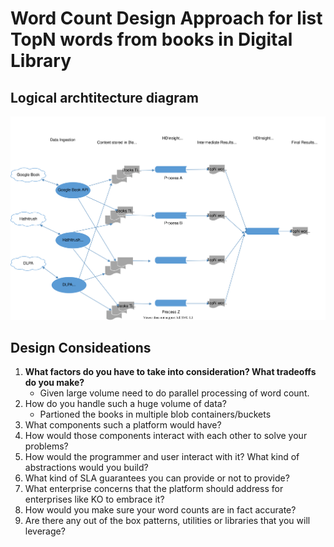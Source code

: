 # Word Count Design Approach for list TopN words from books in Digital Library

## Logical archtitecture diagram
<img src="./WordCount.svg">

##
## Design Consideations

1. **What factors do you have to take into consideration? What tradeoffs do you make?**
	- Given large volume need to do parallel processing of word count.
2. How do you handle such a huge volume of data?
	- Partioned the books in multiple blob containers/buckets  
3. What components such a platform would have?
4. How would those components interact with each other to solve your problems?
5. How would the programmer and user interact with it? What kind of abstractions would you build?
6. What kind of SLA guarantees you can provide or not to provide?
7. What enterprise concerns that the platform should address for enterprises like KO to embrace it?
8. How would you make sure your word counts are in fact accurate?
9. Are there any out of the box patterns, utilities or libraries that you will leverage?
